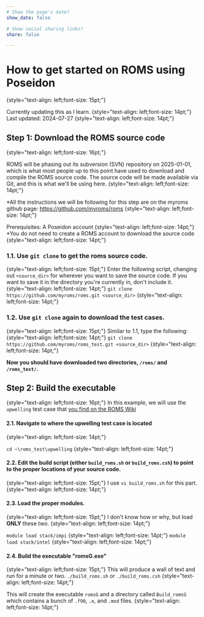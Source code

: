 ```yaml
---
# Show the page's date?
show_date: false

# Show social sharing links?
share: false

---
```


# How to get started on ROMS using Poseidon
{style="text-align: left;font-size: 15pt;"}

Currently updating this as I learn.
{style="text-align: left;font-size: 14pt;"}
Last updated: 2024-07-27
{style="text-align: left;font-size: 14pt;"}

## Step 1: Download the ROMS source code
{style="text-align: left;font-size: 16pt;"}

ROMS will be phasing out its subversion (SVN) repository on 2025-01-01, which is what most people up to this point have used to download and compile the ROMS source code. The source code will be made available via Git, and this is what we'll be using here.
{style="text-align: left;font-size: 14pt;"}

*All the instructions we will be following for this step are on the myroms github page: https://github.com/myroms/roms
{style="text-align: left;font-size: 14pt;"}

Prerequisites: A Poseidon account
{style="text-align: left;font-size: 14pt;"}
*You do not need to create a ROMS account to download the source code
{style="text-align: left;font-size: 14pt;"}
### 1.1. Use `git clone` to get the roms source code.
{style="text-align: left;font-size: 15pt;"}
Enter the following script, changing out `<source_dir>` for wherever you want to save the source code. If you want to save it in the directory you're currently in, don't include it.
{style="text-align: left;font-size: 14pt;"}
`git clone https://github.com/myroms/roms.git <source_dir>`
{style="text-align: left;font-size: 14pt;"}

### 1.2. Use `git clone` again to download the test cases.
{style="text-align: left;font-size: 15pt;"}
Similar to 1.1, type the following:
{style="text-align: left;font-size: 14pt;"}
`git clone https://github.com/myroms/roms_test.git <source_dir>`
{style="text-align: left;font-size: 14pt;"}

**Now you should have downloaded two directories, `/roms/` and `/roms_test/`.**


## Step 2: Build the executable
{style="text-align: left;font-size: 16pt;"}
In this example, we will use the `upwelling` test case that <a href="https://www.myroms.org/wiki/UPWELLING_CASE">you find on the ROMS Wiki</a>
#### 2.1. Navigate to where the upwelling test case is located
{style="text-align: left;font-size: 14pt;"}

`cd ~\roms_test\upwelling`
{style="text-align: left;font-size: 14pt;"}

#### 2.2. Edit the build script (either `build_roms.sh` or `build_roms.csh`) to point to the proper locations of your source code.
{style="text-align: left;font-size: 15pt;"}
I use `vi build_roms.sh` for this part.
{style="text-align: left;font-size: 14pt;"}

#### 2.3. Load the proper modules.
{style="text-align: left;font-size: 15pt;"}
I don't know how or why, but load **ONLY** these two.
{style="text-align: left;font-size: 14pt;"}

`module load stack/impi`
{style="text-align: left;font-size: 14pt;"}
`module load stack/intel`
{style="text-align: left;font-size: 14pt;"}

#### 2.4. Build the executable "romsG.exe"
{style="text-align: left;font-size: 15pt;"}
This will produce a wall of text and run for a minute or two.
`./build_roms.sh` or `./build_roms.csh`
{style="text-align: left;font-size: 14pt;"}

This will create the executable `romsG` and a directory called `Build_romsG` which contains a bunch of `.f90`, `.o`, and `.mod` files.
{style="text-align: left;font-size: 14pt;"}

